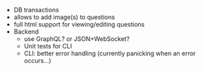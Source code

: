 - DB transactions
- allows to add image(s) to questions
- full html support for viewing/editing questions
- Backend
  - use GraphQL? or JSON+WebSocket?
  - Unit tests for CLI
  - CLI: better error handling (currently panicking when an error occurs...)
